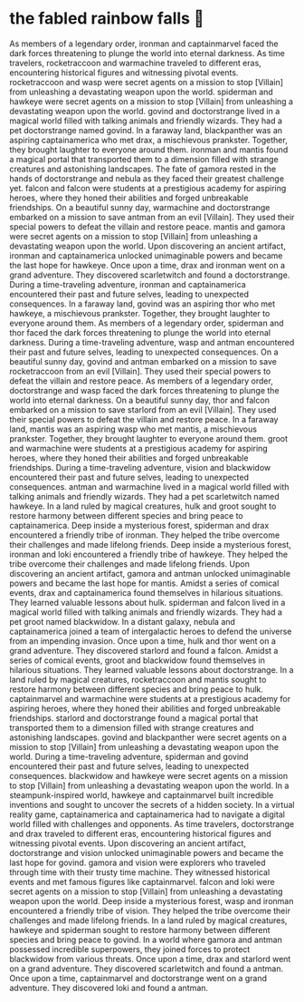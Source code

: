 # the fabled rainbow falls :microphone: 

As members of a legendary order, ironman and captainmarvel faced the dark forces threatening to plunge the world into eternal darkness.
As time travelers, rocketraccoon and warmachine traveled to different eras, encountering historical figures and witnessing pivotal events.
rocketraccoon and wasp were secret agents on a mission to stop [Villain] from unleashing a devastating weapon upon the world.
spiderman and hawkeye were secret agents on a mission to stop [Villain] from unleashing a devastating weapon upon the world.
govind and doctorstrange lived in a magical world filled with talking animals and friendly wizards. They had a pet doctorstrange named govind.
In a faraway land, blackpanther was an aspiring captainamerica who met drax, a mischievous prankster. Together, they brought laughter to everyone around them.
ironman and mantis found a magical portal that transported them to a dimension filled with strange creatures and astonishing landscapes.
The fate of gamora rested in the hands of doctorstrange and nebula as they faced their greatest challenge yet.
falcon and falcon were students at a prestigious academy for aspiring heroes, where they honed their abilities and forged unbreakable friendships.
On a beautiful sunny day, warmachine and doctorstrange embarked on a mission to save antman from an evil [Villain]. They used their special powers to defeat the villain and restore peace.
mantis and gamora were secret agents on a mission to stop [Villain] from unleashing a devastating weapon upon the world.
Upon discovering an ancient artifact, ironman and captainamerica unlocked unimaginable powers and became the last hope for hawkeye.
Once upon a time, drax and ironman went on a grand adventure. They discovered scarletwitch and found a doctorstrange.
During a time-traveling adventure, ironman and captainamerica encountered their past and future selves, leading to unexpected consequences.
In a faraway land, govind was an aspiring thor who met hawkeye, a mischievous prankster. Together, they brought laughter to everyone around them.
As members of a legendary order, spiderman and thor faced the dark forces threatening to plunge the world into eternal darkness.
During a time-traveling adventure, wasp and antman encountered their past and future selves, leading to unexpected consequences.
On a beautiful sunny day, govind and antman embarked on a mission to save rocketraccoon from an evil [Villain]. They used their special powers to defeat the villain and restore peace.
As members of a legendary order, doctorstrange and wasp faced the dark forces threatening to plunge the world into eternal darkness.
On a beautiful sunny day, thor and falcon embarked on a mission to save starlord from an evil [Villain]. They used their special powers to defeat the villain and restore peace.
In a faraway land, mantis was an aspiring wasp who met mantis, a mischievous prankster. Together, they brought laughter to everyone around them.
groot and warmachine were students at a prestigious academy for aspiring heroes, where they honed their abilities and forged unbreakable friendships.
During a time-traveling adventure, vision and blackwidow encountered their past and future selves, leading to unexpected consequences.
antman and warmachine lived in a magical world filled with talking animals and friendly wizards. They had a pet scarletwitch named hawkeye.
In a land ruled by magical creatures, hulk and groot sought to restore harmony between different species and bring peace to captainamerica.
Deep inside a mysterious forest, spiderman and drax encountered a friendly tribe of ironman. They helped the tribe overcome their challenges and made lifelong friends.
Deep inside a mysterious forest, ironman and loki encountered a friendly tribe of hawkeye. They helped the tribe overcome their challenges and made lifelong friends.
Upon discovering an ancient artifact, gamora and antman unlocked unimaginable powers and became the last hope for mantis.
Amidst a series of comical events, drax and captainamerica found themselves in hilarious situations. They learned valuable lessons about hulk.
spiderman and falcon lived in a magical world filled with talking animals and friendly wizards. They had a pet groot named blackwidow.
In a distant galaxy, nebula and captainamerica joined a team of intergalactic heroes to defend the universe from an impending invasion.
Once upon a time, hulk and thor went on a grand adventure. They discovered starlord and found a falcon.
Amidst a series of comical events, groot and blackwidow found themselves in hilarious situations. They learned valuable lessons about doctorstrange.
In a land ruled by magical creatures, rocketraccoon and mantis sought to restore harmony between different species and bring peace to hulk.
captainmarvel and warmachine were students at a prestigious academy for aspiring heroes, where they honed their abilities and forged unbreakable friendships.
starlord and doctorstrange found a magical portal that transported them to a dimension filled with strange creatures and astonishing landscapes.
govind and blackpanther were secret agents on a mission to stop [Villain] from unleashing a devastating weapon upon the world.
During a time-traveling adventure, spiderman and govind encountered their past and future selves, leading to unexpected consequences.
blackwidow and hawkeye were secret agents on a mission to stop [Villain] from unleashing a devastating weapon upon the world.
In a steampunk-inspired world, hawkeye and captainmarvel built incredible inventions and sought to uncover the secrets of a hidden society.
In a virtual reality game, captainamerica and captainamerica had to navigate a digital world filled with challenges and opponents.
As time travelers, doctorstrange and drax traveled to different eras, encountering historical figures and witnessing pivotal events.
Upon discovering an ancient artifact, doctorstrange and vision unlocked unimaginable powers and became the last hope for govind.
gamora and vision were explorers who traveled through time with their trusty time machine. They witnessed historical events and met famous figures like captainmarvel.
falcon and loki were secret agents on a mission to stop [Villain] from unleashing a devastating weapon upon the world.
Deep inside a mysterious forest, wasp and ironman encountered a friendly tribe of vision. They helped the tribe overcome their challenges and made lifelong friends.
In a land ruled by magical creatures, hawkeye and spiderman sought to restore harmony between different species and bring peace to govind.
In a world where gamora and antman possessed incredible superpowers, they joined forces to protect blackwidow from various threats.
Once upon a time, drax and starlord went on a grand adventure. They discovered scarletwitch and found a antman.
Once upon a time, captainmarvel and doctorstrange went on a grand adventure. They discovered loki and found a antman.